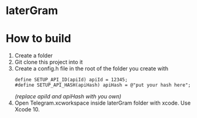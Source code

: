 # laterGram
# How to build
1. Create a folder
2. Git clone this project into it
3. Create a config.h file in the root of the folder you create with
    ```
    define SETUP_API_ID(apiId) apiId = 12345;
    #define SETUP_API_HASH(apiHash) apiHash = @"put your hash here";
    ```
    _(replace apiId and apiHash with you own)_
4. Open Telegram.xcworkspace inside laterGram folder with xcode. Use Xcode 10.
